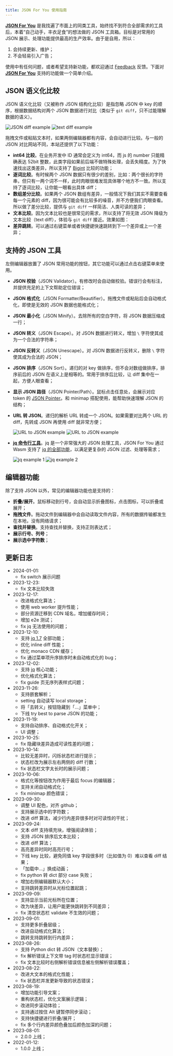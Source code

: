 ```yaml
---
title: JSON For You 使用指南
---
```


**[JSON For You](https://json4u.com)** 是我找遍了市面上的同类工具，始终找不到符合全部需求的工具后，本着“自己动手，丰衣足食”的想法做的
JSON 工具箱。目标是对常用的 JSON 展示、处理功能提供最高的生产效率。由于是自用，所以：

1. 会持续更新、维护；
2. 不会轻易引入广告；

使用中有任何问题，或者希望支持新功能，都欢迎通过 [Feedback](https://github.com/loggerhead/json4u-issue/issues) 反馈。下面对
**[JSON For You](https://json4u.com)** 支持的功能做一个简单介绍。

## JSON 语义化比较

JSON 语义化比较（又被称作 JSON 结构化比较）是指忽略 JSON 中 key 的顺序，根据数据结构对两个 JSON
数据进行对比（类似于 `git diff`，只不过能理解数据的语义）。

![JSON diff example](/guide/diff.png)
![text diff example](/guide/text-diff.png)

拖拽文件或粘贴文本时，如果两侧编辑器都有内容，会自动进行比较。与一般的 JSON 对比网站不同，本站还提供了以下功能：

- **int64 比较**。在业务开发中 ID 通常会定义为 int64，而 js 的 number 只能精确表达 52bit
  整数，此类字段如果前后端不做特殊处理，会丢失精度。为了快速找出这类差异，所以支持了 [Bigint](https://developer.mozilla.org/zh-CN/docs/Web/JavaScript/Reference/Global_Objects/BigInt)
  比较的功能；
- **逐词比较**。有时候两个 JSON 数据只有很少的差别，比如：两个很长的字符串，但只有一两个词不一样，此时肉眼很难发现具体哪个地方不一致。所以支持了逐词比较，让你能一眼看出具体
  diff；
- **数组差分比较**。如果两个 JSON 数组有差异，一般情况下我们其实不需要查看每一个元素的
  diff，因为很可能会有比较多的噪音，并不方便我们肉眼查看。所以做了差分比较，提供与 `git diff` 一样简洁、人类可读的差异；
- **文本比较**。因为文本比较也是很常见的需求，所以支持了将无效 JSON 降级为文本比较（text diff），体验与 `git diff` 接近。效果如图：
- **差异跳转**。可以通过右键菜单或者快捷键快速跳转到下一个差异或上一个差异；

## 支持的 JSON 工具

左侧编辑器放置了 JSON 常用功能的按钮，其它功能可以通过点击右键菜单来使用。

- **JSON 校验**（JSON Validator）。有修改时会自动做校验。错误行会有标注，并提供充足的上下文帮助定位错误；
- **JSON 格式化**（JSON Formatter/Beautifier）。拖拽文件或粘贴后会自动格式化，即使是无效的 JSON
  数据也能格式化；
- **JSON 最小化**（JSON Minify）。去除所有的空白字符，将 JSON 数据压缩成一行；
- **JSON 转义**（JSON Escape）。对 JSON 数据进行转义，增加 `\` 字符使其成为一个合法的字符串；
- **JSON 反转义**（JSON Unescape）。对 JSON 数据进行反转义，删除 `\` 字符使其成为合法的 JSON；
- **JSON 排序**（JSON Sort）。递归的对 key 做排序，但不会对数组做排序，排序前后的 JSON 在语义上是相等的。常用于排序后比较，让
  diff 集中在一起，方便人眼查看；
- **显示 JSON 路径**（JSON Pointer/Path）。鼠标点击任意处，会展示对应 token
  的 [JSON Pointer](https://datatracker.ietf.org/doc/html/rfc6901)。和 minimap 搭配使用，能帮助快速理解 JSON 的结构；
- **URL 转 JSON**。递归的解析 URL 转成一个 JSON。如果需要对比两个 URL 的 diff，先转成 JSON 再使用 diff 就非常方便；

  ![URL to JSON example](/guide/url2json-before.png)
  ![URL to JSON example](/guide/url2json-after.png)

- **[jq 命令行工具](https://jqlang.github.io/jq/tutorial/)**。jq 是一个非常强大的 JSON 处理工具，JSON For You 通过 Wasm
  支持了 [jq 的全部功能](https://jqlang.github.io/jq/manual/v1.7/)，以满足更复杂的 JSON 过滤、处理等需求；

  ![jq example 1](/guide/jq1.png)
  ![jq example 2](/guide/jq2.png)

## 编辑器功能

除了支持 JSON 以外，常见的编辑器功能也是支持的：

- **折叠/展开**。鼠标移动到行号，会自动显示折叠图标，点击图标，可以折叠或展开；
- **拖拽文件**。拖动文件到编辑器中会自动读取文件内容，所有的数据传输都发生在本地，没有网络请求；
- **查找并替换**。支持查找并替换，支持正则表达式；
- **展示行号、列号**；
- **展示选中字符数**；

## 更新日志

- 2024-01-01:
    - fix switch 展示问题
- 2023-12-23:
    - fix 文本比较失效
- 2023-12-17:
    - 改进格式化算法；
    - 使用 web worker 提升性能；
    - 部分资源迁移到 CDN 域名，增加缓存时间；
    - 增加 e2e 测试；
    - fix jq 无法使用的问题；
- 2023-12-10:
    - 支持 [jq 1.7](https://jqlang.github.io/jq/tutorial/) 全部功能；
    - 优化 inline diff 性能；
    - 优化 monaco CDN 缓存；
    - fix 通过菜单项升序排序时未自动格式化的 bug；
- 2023-12-02:
    - 支持 [jq](https://jqlang.github.io/jq/tutorial/) 核心功能；
    - 优化格式化算法；
    - fix guide 页无序列表样式问题；
- 2023-11-26:
    - 支持嵌套解析；
    - setting 自动读写 local storage；
    - 将「去转义」按钮隐藏到「...」菜单中；
    - 下线 try best to parse JSON 的功能；
- 2023-11-19:
    - 支持自动排序、自动格式化开关；
    - UI 调整；
- 2023-10-25:
    - fix 隐藏块差异造成可读性差的问题；
- 2023-10-14:
    - 比较无差异时，闪烁状态栏进行提示；
    - 状态栏改为展示左右两侧的 diff 行数；
    - fix 状态栏文字太长时的展示问题；
- 2023-10-06:
    - 格式化等按钮改为作用于最后 focus 的编辑器；
    - 支持关闭自动格式化；
    - fix minimap 颜色错误；
- 2023-09-30:
    - 调整 UI 配色，对齐 github；
    - 支持展示选中的字符数；
    - 改进 diff 算法，减少行内差异很多时对可读性的干扰；
- 2023-09-24:
    - 文本 diff 支持填充块，增强阅读体验；
    - 支持 JSON 排序后文本比较；
    - 改进 diff 算法；
    - 高亮差异时同时高亮行号；
    - 下线 key 比较，避免同值 key 字段很多时（比如值为 0）难以查看 diff 结果；
    - 「加载中...」换成动画；
    - fix python 转 dict 部分 case 失败；
    - 增加右侧编辑器默认大小；
    - 支持跳转差异时从光标位置起跳；
- 2023-09-09:
    - 支持显示当前光标所在位置；
    - 改为块差异，让用户能更快跳转到不同差异；
    - fix 清空状态栏 validate 不生效的问题；
- 2023-09-01:
    - 支持更多折叠层级；
    - 改进自动格式化算法；
    - 跳转支持跳转到行内差异；
- 2023-08-26:
    - 支持 Python dict 转 JSON（文本替换）；
    - fix 解析错误上下文带 tag 时状态栏显示错误；
    - fix 文本比较时右侧解析错误信息被左侧解析错误覆盖；
- 2023-08-22:
    - 改进大文本的格式化性能；
    - fix 状态栏并发更新导致的状态错误；
- 2023-08-19:
    - 增加功能引导文案；
    - 重构状态栏，优化文案展示逻辑；
    - 改进同步滚动体验；
    - 支持通过按住 Alt 键暂停同步滚动；
    - 支持快捷键进行折叠/展开；
    - fix 多个行内差异颜色叠加后颜色加深的问题；
- 2023-08-01:
    - 2.0.0 上线；
- 2022-01-12:
    - 1.0.0 上线；
